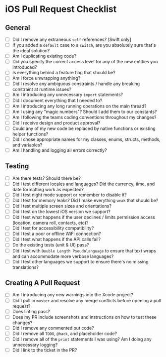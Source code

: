 # iOS Pull Request Checklist

## **General**

* [ ] Did I remove any extraneous `self` references? [Swift only]
* [ ] If you added a `default` case to a `switch`, are you absolutely sure that's the ideal solution?
* [ ] Am I duplicating existing code?
* [ ] Did you specify the correct access level for any of the new entities you introduced?
* [ ] Is everything behind a feature flag that should be?
* [ ] Am I force unwrapping anything?
* [ ] Did I resolve any ambiguous constraints / handle any breaking constraint at runtime issues?
* [ ] Am I introducing any unnecessary `import` statements?
* [ ] Did I document everything that I needed to?
* [ ] Am I introducing any long running operations on the main thread?
* [ ] Am I using any "magic numbers"? Should I add them to our constants?
* [ ] Am I following the teams coding conventions throughout my changes?
* [ ] Did I receive design and product approval?
* [ ] Could any of my new code be replaced by native functions or existing helper functions?
* [ ] Did I chose appropriate names for my classes, enums, structs, methods, and variables?
* [ ] Am I handling and logging all errors correctly?

## **Testing**

* [ ] Are there tests? Should there be?
* [ ] Did I test different locales and languages? Did the currency, time, and date formatting work as expected?
* [ ] Did I test night mode support or remember to disable it?
* [ ] Did I test for memory leaks? Did I make everything `weak` that should be?
* [ ] Did I test multiple screen sizes and orientations?
* [ ] Did I test on the lowest iOS version we support?
* [ ] Did I test what happens if the user declines / limits permission access (location, camera roll, contacts, etc)?
* [ ] Did I test for accessibility compatibility?
* [ ] Did I test a poor or offline WiFi connection?
* [ ] Did I test what happens if the API calls fail?
* [ ] Do the existing tests (unit & UI) pass?
* [ ] Did I test with `Double Length Pseudolanguage` to ensure that text wraps and can accommodate more verbose languages?
* [ ] Did I test other languages we support to ensure there's no missing translations?

## **Creating A P**ull Request

* [ ] Am I introducing any new warnings into the Xcode project?
* [ ] Did I pull in `master` and resolve any merge conflicts before opening a pull request?
* [ ] Does linting pass?
* [ ] Does my PR include screenshots and instructions on how to test these changes?
* [ ] Did I remove any commented out code?
* [ ] Did I remove all `TODO`, `@hack`, and placeholder code?
* [ ] Did I remove all of the `print` statements I was using? Am I doing any unnecessary logging?
* [ ] Did I link to the ticket in the PR?
